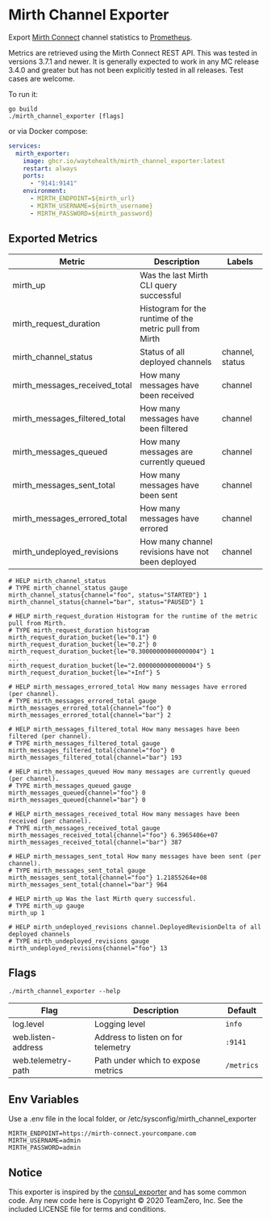 # Mirth Channel Exporter

Export [Mirth Connect](https://en.wikipedia.org/wiki/Mirth_Connect) channel
statistics to [Prometheus](https://prometheus.io).

Metrics are retrieved using the Mirth Connect REST API. This was tested in versions 3.7.1 and newer. It is generally expected to work in any MC release 3.4.0 and greater but has not been explicitly tested in all releases. Test cases are welcome.

To run it:

    go build
    ./mirth_channel_exporter [flags]

or via Docker compose:
```yaml
services:
  mirth_exporter:
    image: ghcr.io/waytohealth/mirth_channel_exporter:latest
    restart: always
    ports:
      - "9141:9141"
    environment:
      - MIRTH_ENDPOINT=${mirth_url}
      - MIRTH_USERNAME=${mirth_username}
      - MIRTH_PASSWORD=${mirth_password}
```

## Exported Metrics
| Metric | Description | Labels |
| ------ | ------- | ------ |
| mirth_up | Was the last Mirth CLI query successful | |
| mirth_request_duration | Histogram for the runtime of the metric pull from Mirth | |
| mirth_channel_status | Status of all deployed channels | channel, status |
| mirth_messages_received_total | How many messages have been received | channel |
| mirth_messages_filtered_total  | How many messages have been filtered | channel |
| mirth_messages_queued | How many messages are currently queued | channel |
| mirth_messages_sent_total  | How many messages have been sent | channel |
| mirth_messages_errored_total  | How many messages have errored | channel |
| mirth_undeployed_revisions  |  How many channel revisions have not been deployed | channel | 

```
# HELP mirth_channel_status
# TYPE mirth_channel_status gauge
mirth_channel_status{channel="foo", status="STARTED"} 1
mirth_channel_status{channel="bar", status="PAUSED"} 1

# HELP mirth_request_duration Histogram for the runtime of the metric pull from Mirth.
# TYPE mirth_request_duration histogram
mirth_request_duration_bucket{le="0.1"} 0
mirth_request_duration_bucket{le="0.2"} 0
mirth_request_duration_bucket{le="0.30000000000000004"} 1
...
mirth_request_duration_bucket{le="2.0000000000000004"} 5
mirth_request_duration_bucket{le="+Inf"} 5

# HELP mirth_messages_errored_total How many messages have errored (per channel).
# TYPE mirth_messages_errored_total gauge
mirth_messages_errored_total{channel="foo"} 0
mirth_messages_errored_total{channel="bar"} 2

# HELP mirth_messages_filtered_total How many messages have been filtered (per channel).
# TYPE mirth_messages_filtered_total gauge
mirth_messages_filtered_total{channel="foo"} 0
mirth_messages_filtered_total{channel="bar"} 193

# HELP mirth_messages_queued How many messages are currently queued (per channel).
# TYPE mirth_messages_queued gauge
mirth_messages_queued{channel="foo"} 0
mirth_messages_queued{channel="bar"} 0

# HELP mirth_messages_received_total How many messages have been received (per channel).
# TYPE mirth_messages_received_total gauge
mirth_messages_received_total{channel="foo"} 6.3965406e+07
mirth_messages_received_total{channel="bar"} 387

# HELP mirth_messages_sent_total How many messages have been sent (per channel).
# TYPE mirth_messages_sent_total gauge
mirth_messages_sent_total{channel="foo"} 1.21855264e+08
mirth_messages_sent_total{channel="bar"} 964

# HELP mirth_up Was the last Mirth query successful.
# TYPE mirth_up gauge
mirth_up 1

# HELP mirth_undeployed_revisions channel.DeployedRevisionDelta of all deployed channels
# TYPE mirth_undeployed_revisions gauge
mirth_undeployed_revisions{channel="foo"} 13
```

## Flags
    ./mirth_channel_exporter --help

| Flag | Description | Default |
| ---- | ----------- | ------- |
| log.level | Logging level | `info` |
| web.listen-address | Address to listen on for telemetry | `:9141` |
| web.telemetry-path | Path under which to expose metrics | `/metrics` |

## Env Variables

Use a .env file in the local folder, or /etc/sysconfig/mirth_channel_exporter
```
MIRTH_ENDPOINT=https://mirth-connect.yourcompane.com
MIRTH_USERNAME=admin
MIRTH_PASSWORD=admin
```

## Notice

This exporter is inspired by the [consul_exporter](https://github.com/prometheus/consul_exporter)
and has some common code. Any new code here is Copyright &copy; 2020 TeamZero, Inc. See the included
LICENSE file for terms and conditions.
